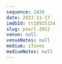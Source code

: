 ```yaml
---
sequence: 1420
date: 2022-11-17
imdbId: tt18925334
slug: pearl-2022
venue: null
venueNotes: null
medium: iTunes
mediumNotes: null
---
```

